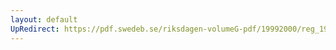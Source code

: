 ```yaml
---
layout: default
UpRedirect: https://pdf.swedeb.se/riksdagen-volumeG-pdf/19992000/reg_19992000/reg_19992000_0255.pdf
---
```

